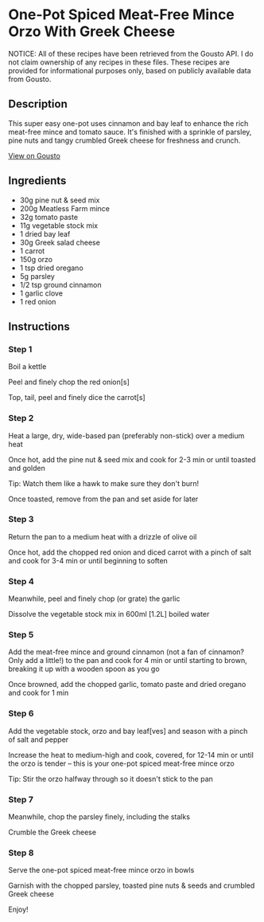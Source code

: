 # One-Pot Spiced Meat-Free Mince Orzo With Greek Cheese

NOTICE: All of these recipes have been retrieved from the Gousto API. I do not claim ownership of any recipes in these files. These recipes are provided for informational purposes only, based on publicly available data from Gousto.

## Description

This super easy one-pot uses cinnamon and bay leaf to enhance the rich meat-free mince and tomato sauce. It's finished with a sprinkle of parsley, pine nuts and tangy crumbled Greek cheese for freshness and crunch.

[View on Gousto](https://www.gousto.co.uk/recipes/cookbook/spiced-meat-free-mince-feta-orzo-one-pot)

## Ingredients

- 30g pine nut & seed mix
- 200g Meatless Farm mince
- 32g tomato paste
- 11g vegetable stock mix
- 1 dried bay leaf
- 30g Greek salad cheese
- 1 carrot
- 150g orzo
- 1 tsp dried oregano
- 5g parsley
- 1/2 tsp ground cinnamon
- 1 garlic clove
- 1 red onion

## Instructions


### Step 1

Boil a kettle

Peel and finely chop the red onion<span class="text-danger">[s]</span>

Top, tail, peel and finely dice the carrot<span class="text-danger">[s]</span>


### Step 2

Heat a large, dry, wide-based pan (preferably non-stick) over a medium heat

Once hot, add the pine nut & seed mix and cook for 2-3 min or until toasted and golden

Tip: Watch them like a hawk to make sure they don't burn!

Once toasted, remove from the pan and set aside for later


### Step 3

Return the pan to a medium heat with a drizzle of olive oil

Once hot, add the chopped red onion and diced carrot with a pinch of salt and cook for 3-4 min or until beginning to soften


### Step 4

Meanwhile, peel and finely chop (or grate) the garlic

Dissolve the vegetable stock mix in 600ml <span class="text-danger">[1.2L]</span> boiled water


### Step 5

Add the meat-free mince and ground cinnamon (not a fan of cinnamon? Only add a little!) to the pan and cook for 4 min or until starting to brown, breaking it up with a wooden spoon as you go

Once browned, add the chopped garlic, tomato paste and dried oregano and cook for 1 min


### Step 6

Add the vegetable stock, orzo and bay leaf<span class="text-danger">[ves]</span> and season with a pinch of salt and pepper

Increase the heat to medium-high and cook, covered, for 12-14 min or until the orzo is tender – this is your one-pot spiced meat-free mince orzo

Tip: Stir the orzo halfway through so it doesn't stick to the pan


### Step 7

Meanwhile, chop the parsley finely, including the stalks

Crumble the Greek cheese

### Step 8

Serve the one-pot spiced meat-free mince orzo in bowls

Garnish with the chopped parsley, toasted pine nuts & seeds and crumbled Greek cheese

Enjoy!

